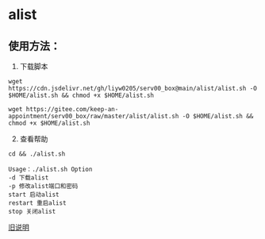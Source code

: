 # alist

## 使用方法：

1. 下载脚本
```地址1
wget https://cdn.jsdelivr.net/gh/liyw0205/serv00_box@main/alist/alist.sh -O $HOME/alist.sh && chmod +x $HOME/alist.sh
```
```地址2
wget https://gitee.com/keep-an-appointment/serv00_box/raw/master/alist/alist.sh -O $HOME/alist.sh && chmod +x $HOME/alist.sh
```

2. 查看帮助
```
cd && ./alist.sh
```

```
Usage：./alist.sh Option
-d 下载alist
-p 修改alist端口和密码
start 启动alist
restart 重启alist
stop 关闭alist
```

[旧说明](alist/README_out.md)